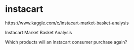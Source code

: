 # instacart

https://www.kaggle.com/c/instacart-market-basket-analysis


Instacart Market Basket Analysis

Which products will an Instacart consumer purchase again?
